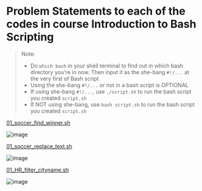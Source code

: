 # Problem Statements to each of the codes in course Introduction to Bash Scripting

> Note:
> * Do `which bash` in your shell terminal to find out in which bash directory you're in now. Then input it as the she-bang `#!/...` at the very first of Bash script  
> * Using the she-bang `#!/...` or not in a bash script is OPTIONAL
> * If using she-bang `#!/...`, use `./script.sh` to run the bash script you created `script.sh`
> * If NOT using she-bang, use `bash script.sh` to run the bash script you created `script.sh`

[01_soccer_find_winner.sh]()

![image](https://user-images.githubusercontent.com/51282928/82155925-6384e880-98a2-11ea-8854-2b08663f332d.png)

[01_soccer_replace_text.sh]()

![image](https://user-images.githubusercontent.com/51282928/82156098-60d6c300-98a3-11ea-9d80-d8d752d4c6cf.png)

[01_HR_filter_cityname.sh]()

![image](https://user-images.githubusercontent.com/51282928/82156739-3850c800-98a7-11ea-855b-d39787ca931a.png)
